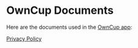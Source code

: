 # OwnCup Documents

Here are the documents used in the [OwnCup app](https://owncup.eu):

[Privacy Policy](https://docs.owncup.eu/privacy_policy.html)
